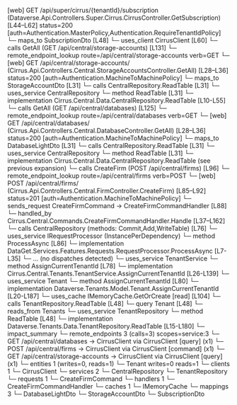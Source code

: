 [web] GET /api/super/cirrus/{tenantId}/subscription  (Dataverse.Api.Controllers.Super.Cirrus.CirrusController.GetSubscription)  [L44–L62] status=200 [auth=Authentication.MasterPolicy,Authentication.RequireTenantIdPolicy]
  └─ maps_to SubscriptionDto [L48]
  └─ uses_client CirrusClient [L60]
    └─ calls GetAll (GET /api/central/storage-accounts) [L131]
      └─ remote_endpoint_lookup route=/api/central/storage-accounts verb=GET
        └─ [web] GET /api/central/storage-accounts/  (Cirrus.Api.Controllers.Central.StorageAccountsController.GetAll)  [L28–L36] status=200 [auth=Authentication.MachineToMachinePolicy]
          └─ maps_to StorageAccountDto [L31]
          └─ calls CentralRepository.ReadTable [L31]
          └─ uses_service CentralRepository
            └─ method ReadTable [L31]
              └─ implementation Cirrus.Central.Data.CentralRepository.ReadTable [L10-L55]
    └─ calls GetAll (GET /api/central/databases) [L125]
      └─ remote_endpoint_lookup route=/api/central/databases verb=GET
        └─ [web] GET /api/central/databases/  (Cirrus.Api.Controllers.Central.DatabaseController.GetAll)  [L28–L36] status=200 [auth=Authentication.MachineToMachinePolicy]
          └─ maps_to DatabaseLightDto [L31]
          └─ calls CentralRepository.ReadTable [L31]
          └─ uses_service CentralRepository
            └─ method ReadTable [L31]
              └─ implementation Cirrus.Central.Data.CentralRepository.ReadTable (see previous expansion)
    └─ calls CreateFirm (POST /api/central/firms) [L96]
      └─ remote_endpoint_lookup route=/api/central/firms verb=POST
        └─ [web] POST /api/central/firms/  (Cirrus.Api.Controllers.Central.FirmController.CreateFirm)  [L85–L92] status=201 [auth=Authentication.MachineToMachinePolicy]
          └─ sends_request CreateFirmCommand -> CreateFirmCommandHandler [L88]
            └─ handled_by Cirrus.Central.Commands.CreateFirmCommandHandler.Handle [L37–L162]
              └─ calls CentralRepository (methods: Commit,Add,WriteTable) [L76]
              └─ uses_service IRequestProcessor (InstancePerDependency)
                └─ method ProcessAsync [L86]
                  └─ implementation DataGet.Services.Features.Requests.RequestProcessor.ProcessAsync [L7-L35]
                    └─ ... (no dispatches detected)
              └─ uses_service TenantService
                └─ method AssignCurrentTenantId [L78]
                  └─ implementation Cirrus.Central.Tenants.TenantService.AssignCurrentTenantId [L26-L139]
                    └─ uses_service Tenant
                      └─ method AssignCurrentTenantId [L80]
                        └─ implementation Dataverse.Tenants.Model.Tenant.AssignCurrentTenantId [L20-L187]
                    └─ uses_cache IMemoryCache.GetOrCreate [read] [L104]
  └─ calls TenantRepository.ReadTable [L48]
  └─ query Tenant [L48]
    └─ reads_from Tenants
  └─ uses_service TenantRepository
    └─ method ReadTable [L48]
      └─ implementation Dataverse.Tenants.Data.TenantRepository.ReadTable [L15-L180]
  └─ impact_summary
    └─ remote_endpoints 3 (calls=3) scopes=service:3
      └─ GET /api/central/databases -> CirrusClient via CirrusClient [query] (x1)
      └─ POST /api/central/firms -> CirrusClient via CirrusClient [command] (x1)
      └─ GET /api/central/storage-accounts -> CirrusClient via CirrusClient [query] (x1)
    └─ entities 1 (writes=0, reads=1)
      └─ Tenant writes=0 reads=1
    └─ clients 1
      └─ CirrusClient
    └─ services 2
      └─ CentralRepository
      └─ TenantRepository
    └─ requests 1
      └─ CreateFirmCommand
    └─ handlers 1
      └─ CreateFirmCommandHandler
    └─ caches 1
      └─ IMemoryCache
    └─ mappings 3
      └─ DatabaseLightDto
      └─ StorageAccountDto
      └─ SubscriptionDto

